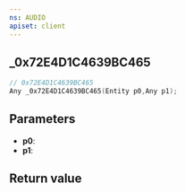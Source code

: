```yaml
---
ns: AUDIO
apiset: client
---
```

## _0x72E4D1C4639BC465

```c
// 0x72E4D1C4639BC465
Any _0x72E4D1C4639BC465(Entity p0,Any p1);
```


## Parameters
* **p0**:
* **p1**:

## Return value